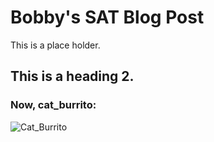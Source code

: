 # Bobby's SAT Blog Post

This is a place holder.

## This is a heading 2.

### Now, cat_burrito:

![Cat_Burrito]('../images/cat_burrito.jpg')


